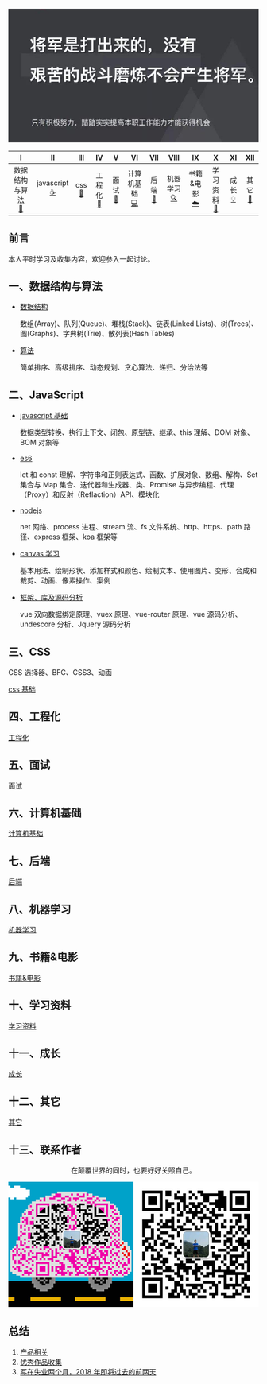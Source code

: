 ![image](./img/timg.jpg)
<br>

|                      I                      |                 II                  |          III          |             IV              |            V             |                 VI                 |           VII           |              VIII               |                IX                |               X                |            XI             |           XII            |
| :-----------------------------------------: | :---------------------------------: | :-------------------: | :-------------------------: | :----------------------: | :--------------------------------: | :---------------------: | :-----------------------------: | :------------------------------: | :----------------------------: | :-----------------------: | :----------------------: |
| 数据结构与算法<br />[📝](#一数据结构与算法) | javascript<br/>[☕️](#二JavaScript) | css<br />[🐍](#三css) | 工程化<br />[🔗](#四工程化) | 面试<br/>[💾](#五面试) | 计算机基础<br/>[💻](#六计算机基础) | 后端<br />[📖](#七后端) | 机器学习<br/> [🔍](#八机器学习) | 书籍&电影<br/>[☁️](#九书籍&电影) | 学习资料<br/>[📃](#十学习资料) | 成长<br />[💡](#十一成长) | 其它<br/>[🔨](#十二其它) |

## 前言

本人平时学习及收集内容，欢迎参入一起讨论。

## 一、数据结构与算法

- [数据结构](https://github.com/cs-learning-record/algorithm)

  数组(Array)、队列(Queue)、堆栈(Stack)、链表(Linked Lists)、树(Trees)、图(Graphs)、字典树(Trie)、散列表(Hash Tables)

- [算法](https://github.com/cs-learning-record/algorithm)

  简单排序、高级排序、动态规划、贪心算法、递归、分治法等

## 二、JavaScript

- [javascript 基础](https://github.com/cs-learning-record/javascript/blob/master/javascript.md)

  数据类型转换、执行上下文、闭包、原型链、继承、this 理解、DOM 对象、BOM 对象等

- [es6](https://github.com/cs-learning-record/javascript/blob/master/es6.md)

  let 和 const 理解、字符串和正则表达式、函数、扩展对象、数组、解构、Set 集合与 Map 集合、迭代器和生成器、类、Promise 与异步编程、代理（Proxy）和反射（Reflaction）API、模块化

- [nodejs](https://github.com/cs-learning-record/javascript/blob/master/nodejs.md)

  net 网络、process 进程、stream 流、fs 文件系统、http、https、path 路径、express 框架、koa 框架等

- [canvas 学习](https://github.com/cs-learning-record/javascript/blob/master/canvas.md)

  基本用法、绘制形状、添加样式和颜色、绘制文本、使用图片、变形、合成和裁剪、动画、像素操作、案例

- [框架、库及源码分析](https://github.com/cs-learning-record/javascript/blob/master/vue.md)

  vue 双向数据绑定原理、vuex 原理、vue-router 原理、vue 源码分析、undescore 分析、Jquery 源码分析

## 三、CSS

CSS 选择器、BFC、CSS3、动画

[css 基础](https://github.com/overnewfe/css)

## 四、工程化

[工程化](https://github.com/overnewfe/engineering-practice)

## 五、面试

[面试](https://github.com/cs-learning-record/interview-question)

## 六、计算机基础

[计算机基础](https://github.com/overnewfe/cs)

## 七、后端

[后端](https://github.com/cs-learning-record/backend)

## 八、机器学习

[机器学习](https://github.com/overnewfe/AI)

## 九、书籍&电影

[书籍&电影](https://github.com/overnewfe/book)

## 十、学习资料

[学习资料](https://github.com/overnewfe/learning-materials)

## 十一、成长

[成长](https://github.com/overnewfe/growing-up)

## 十二、其它

[其它](https://github.com/overnewfe/other)

## 十三、联系作者

<div align="center">
    <p>
        在颠覆世界的同时，也要好好关照自己。
    </p>
    <img src="./img/contact.png" />
</div>

## 总结

1.  [产品相关](https://github.com/ftTony/blog/tree/master/%E4%BA%A7%E5%93%81%E7%9B%B8%E5%85%B3)
2.  [优秀作品收集](https://github.com/ftTony/blog/tree/master/%E4%BC%98%E7%A7%80%E4%BD%9C%E5%93%81%E6%94%B6%E9%9B%86)
3.  [写在失业两个月，2018 年即将过去的前两天](https://github.com/ftTony/blog/issues/17)
